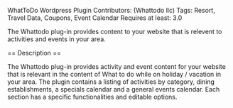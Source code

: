 WhatToDo Wordpress Plugin Contributors: (Whattodo llc) Tags: Resort, Travel Data, Coupons, Event Calendar Requires at least: 3.0

The Whattodo plug-in provides content to your website that is relevent to activities and events in your area.

== Description ==

The Whattodo plug-in provides activity and event content for your website that is relevant in the content of What to do while on holiday / vacation in your area. The plugin contains a listing of activities by category, dining establishments, a specials calendar and a general events calendar. Each section has a specific functionalities and editable options.